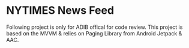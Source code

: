 # NYTIMES News Feed
Following project is only for ADIB offical for code review.
This project is based on the MVVM & relies on Paging Library from Android Jetpack & AAC.
